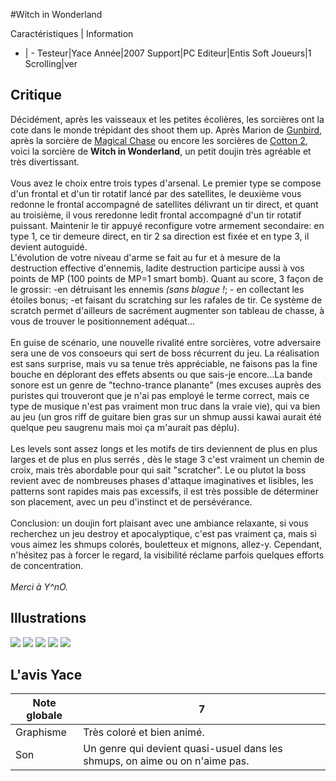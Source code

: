 #Witch in Wonderland

Caractéristiques | Information
- | -
Testeur|Yace
Année|2007
Support|PC
Editeur|Entis Soft
Joueurs|1
Scrolling|ver

## Critique
Décidément, après les vaisseaux et les petites écolières, les sorcières ont la cote dans le monde trépidant des shoot them up. Après Marion de <a href="index.php?page=fiche&id=9">Gunbird</a>, après la sorcière de <a href="index.php?page=fiche&id=314">Magical Chase</a> ou encore les sorcières de <a href="index.php?page=fiche&id=366">Cotton 2</a>, voici la sorcière de <b>Witch in Wonderland</b>, un petit doujin très agréable et très divertissant.<br/><br/>Vous avez le choix entre trois types d'arsenal. Le premier type se compose d'un frontal et d'un tir rotatif lancé par des satellites, le deuxième vous redonne le frontal accompagné de satellites délivrant un tir direct, et quant au troisième, il vous reredonne ledit frontal accompagné d'un tir rotatif puissant. Maintenir le tir appuyé reconfigure votre armement secondaire: en type 1, ce tir demeure direct, en tir 2 sa direction est fixée et en type 3, il devient autoguidé.<br/>L'évolution de votre niveau d'arme se fait au fur et à mesure de la destruction effective d'ennemis, ladite destruction participe aussi à vos points de MP (100 points de MP=1 smart bomb). Quant au score, 3 façon de le grossir: -en détruisant les ennemis <i>(sans blague !</i>; - en collectant les étoiles bonus; -et faisant du scratching sur les rafales de tir. Ce système de scratch permet d'ailleurs de sacrément augmenter son tableau de chasse, à vous de trouver le positionnement adéquat...<br/><br/>En guise de scénario, une nouvelle rivalité entre sorcières, votre adversaire sera une de vos consoeurs qui sert de boss récurrent du jeu. La réalisation est sans surprise, mais vu sa tenue très appréciable, ne faisons pas la fine bouche en déplorant des effets absents ou que sais-je encore...La bande sonore est un genre de "techno-trance planante" (mes excuses auprès des puristes qui trouveront que je n'ai pas employé le terme correct, mais ce type de musique n'est pas vraiment mon truc dans la vraie vie), qui va bien au jeu (un gros riff de guitare bien gras sur un shmup aussi kawai aurait été quelque peu saugrenu mais moi ça m'aurait pas déplu).<br/><br/>Les levels sont assez longs et les motifs de tirs deviennent de plus en plus larges et de plus en plus serrés , dès le stage 3 c'est vraiment un chemin de croix, mais très abordable pour qui sait "scratcher". Le ou plutot la boss revient avec de nombreuses phases d'attaque imaginatives et lisibles, les patterns sont rapides mais pas excessifs, il est très possible de déterminer son placement, avec un peu d'instinct et de persévérance.<br/><br/>Conclusion: un doujin fort plaisant avec une ambiance relaxante, si vous recherchez un jeu destroy et apocalyptique, c'est pas vraiment ça, mais si vous aimez les shmups colorés, bouletteux et mignons, allez-y. Cependant, n'hésitez pas à forcer le regard, la visibilité réclame parfois quelques efforts de concentration.<br/><br/><i>Merci à Y^nO.</i>

## Illustrations
![](http://www.shmup.com/images/thumbs/img_fiche_1_1058.bmp)
![](http://www.shmup.com/images/thumbs/img_fiche_2_1058.bmp)
![](http://www.shmup.com/images/thumbs/img_fiche_3_1058.bmp)
![](http://www.shmup.com/images/thumbs/img_fiche_4_1058.gif)
![](http://www.shmup.com/images/thumbs/)

## L'avis Yace
Note globale|7
-|-
Graphisme|Très coloré et bien animé.
Son|Un genre qui devient quasi-usuel dans les shmups, on aime ou on n'aime pas.
